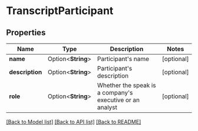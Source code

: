 # TranscriptParticipant

## Properties

Name | Type | Description | Notes
------------ | ------------- | ------------- | -------------
**name** | Option<**String**> | Participant's name | [optional]
**description** | Option<**String**> | Participant's description | [optional]
**role** | Option<**String**> | Whether the speak is a company's executive or an analyst | [optional]

[[Back to Model list]](../README.md#documentation-for-models) [[Back to API list]](../README.md#documentation-for-api-endpoints) [[Back to README]](../README.md)


